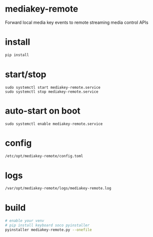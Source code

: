 # mediakey-remote
Forward local media key events to remote streaming media control APIs

# install

```bash
pip install

```

# start/stop
```
sudo systemctl start mediakey-remote.service 
sudo systemctl stop mediakey-remote.service 
```

# auto-start on boot
```
sudo systemctl enable mediakey-remote.service 
```

# config
```bash
/etc/opt/mediakey-remote/config.toml
```

# logs
```bash
/var/opt/mediakey-remote/logs/mediakey-remote.log
```

# build
```bash
# enable your venv
# pip install keyboard soco pyinstaller
pyinstaller mediakey-remote.py --onefile
```


